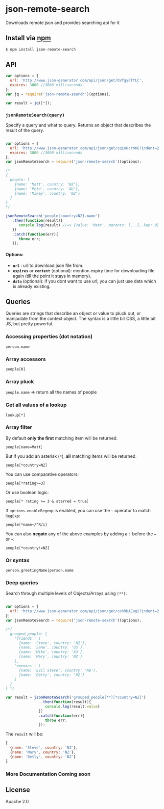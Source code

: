 # json-remote-search
Downloads remote json and provides searching api for it

## Install via [npm](https://www.npmjs.com/package/json-remote-search)

```bash
$ npm install json-remote-search
```

## API

```js
var options = {
  url: 'http://www.json-generator.com/api/json/get/bVfgyCTYLC',
  expires: 3000 //3000 milliseconds
};
var jq = require('json-remote-search')(options);

var result = jq([*]);

```

### `jsonRemoteSearch(query)`

Specify a query and what to query. Returns an object that describes the result of the query.

```js

var options = {
  url: 'http://www.json-generator.com/api/json/get/cqioHcrnKG?indent=2',
  expires: 3000 //3000 milliseconds
};
var jsonRemoteSearch = require('json-remote-search')(options);

/*
{
  people: [
    {name: 'Matt', country: 'NZ'},
    {name: 'Pete', country: 'AU'},
    {name: 'Mikey', country: 'NZ'}
  ]
}
*/

jsonRemoteSearch('people[country=NZ].name')
   .then(function(result){
      console.log(result) //=> {value: 'Matt', parents: [...], key: 0} ... etc
   })
   .catch(function(err){
      throw err; 
   });
```

#### Options:

- **`url`** : url to download json file from.
- **`expires`** or **`context`** (optional): mention expiry time for downloading file again (till the point it stays in memory).
- **`data`** (optional): if you dont want to use url, you can just use data which is already existing.

## Queries

Queries are strings that describe an object or value to pluck out, or manipulate from the context object. The syntax is a little bit CSS, a little bit JS, but pretty powerful.

### Accessing properties (dot notation)

`person.name`

### Array accessors

`people[0]`

### Array pluck

`people.name` => return all the names of people

### Get all values of a lookup

`lookup[*]`

### Array filter

By default **only the first** matching item will be returned:

`people[name=Matt]`

But if you add an asterisk (`*`), **all** matching items will be returned:

`people[*country=NZ]`

You can use comparative operators:

`people[*rating>=3]`

Or use boolean logic:

`people[* rating >= 3 & starred = true]`

If `options.enableRegexp` is enabled, you can use the `~` operator to match `RegExp`:

`people[*name~/^R/i]`

You can also **negate** any of the above examples by adding a `!` before the `=` or `~`:

`people[*country!=NZ]`

### Or syntax

`person.greetingName|person.name`

### Deep queries

Search through multiple levels of Objects/Arrays using `[**]`:

```js

var options = {
  url: 'http://www.json-generator.com/api/json/get/cohRDAEugi?indent=2'
};
var jsonRemoteSearch = require('json-remote-search')(options);

/*{
  grouped_people: {
    'friends': [
      {name: 'Steve', country: 'NZ'},
      {name: 'Jane', country: 'US'},
      {name: 'Mike', country: 'AU'},
      {name: 'Mary', country: 'NZ'}
    ],
    'enemies': [
      {name: 'Evil Steve', country: 'AU'},
      {name: 'Betty', country: 'NZ'}
    ]
  }
} */

var result = jsonRemoteSearch('grouped_people[**][*country=NZ]')
                .then(function(result){
                  console.log(result.value)
               })
               .catch(function(err){
                  throw err; 
               });
```

The `result` will be:

```js
[
  {name: 'Steve', country: 'NZ'},
  {name: 'Mary', country: 'NZ'},
  {name: 'Betty', country: 'NZ'}
]
```

### More Documentation Coming soon


## License

Apache 2.0